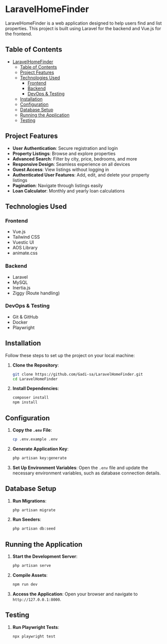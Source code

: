 # LaravelHomeFinder

LaravelHomeFinder is a web application designed to help users find and list properties. This project is built using Laravel for the backend and Vue.js for the frontend.

## Table of Contents
- [LaravelHomeFinder](#laravelhomefinder)
  - [Table of Contents](#table-of-contents)
  - [Project Features](#project-features)
  - [Technologies Used](#technologies-used)
    - [Frontend](#frontend)
    - [Backend](#backend)
    - [DevOps \& Testing](#devops--testing)
  - [Installation](#installation)
  - [Configuration](#configuration)
  - [Database Setup](#database-setup)
  - [Running the Application](#running-the-application)
  - [Testing](#testing)

## Project Features

- **User Authentication**: Secure registration and login
- **Property Listings**: Browse and explore properties
- **Advanced Search**: Filter by city, price, bedrooms, and more
- **Responsive Design**: Seamless experience on all devices
- **Guest Access**: View listings without logging in
- **Authenticated User Features**: Add, edit, and delete your property listings
- **Pagination**: Navigate through listings easily
- **Loan Calculator**: Monthly and yearly loan calculations

## Technologies Used

### Frontend
- Vue.js
- Tailwind CSS
- Vuestic UI
- AOS Library
- animate.css

### Backend
- Laravel
- MySQL
- Inertia.js
- Ziggy (Route handling)

### DevOps & Testing
- Git & GitHub
- Docker
- Playwright

## Installation

Follow these steps to set up the project on your local machine:

1. **Clone the Repository**:
    ```sh
    git clone https://github.com/Gadi-sa/LaravelHomeFinder.git
    cd LaravelHomeFinder
    ```

2. **Install Dependencies**:
    ```sh
    composer install
    npm install
    ```

## Configuration

1. **Copy the `.env` File**:
    ```sh
    cp .env.example .env
    ```

2. **Generate Application Key**:
    ```sh
    php artisan key:generate
    ```

3. **Set Up Environment Variables**:
    Open the `.env` file and update the necessary environment variables, such as database connection details.

## Database Setup

1. **Run Migrations**:
    ```sh
    php artisan migrate
    ```

2. **Run Seeders**:
    ```sh
    php artisan db:seed
    ```

## Running the Application

1. **Start the Development Server**:
    ```sh
    php artisan serve
    ```

2. **Compile Assets**:
    ```sh
    npm run dev
    ```

3. **Access the Application**:
    Open your browser and navigate to `http://127.0.0.1:8000`.

## Testing

1. **Run Playwright Tests**:
    ```sh
    npx playwright test
    ```

